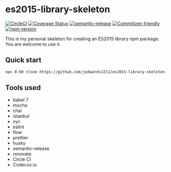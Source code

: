 # es2015-library-skeleton

[![CircleCI](https://circleci.com/gh/jedwards1211/es2015-library-skeleton.svg?style=svg)](https://circleci.com/gh/jedwards1211/es2015-library-skeleton)
[![Coverage Status](https://codecov.io/gh/jedwards1211/es2015-library-skeleton/branch/master/graph/badge.svg)](https://codecov.io/gh/jedwards1211/es2015-library-skeleton)
[![semantic-release](https://img.shields.io/badge/%20%20%F0%9F%93%A6%F0%9F%9A%80-semantic--release-e10079.svg)](https://github.com/semantic-release/semantic-release)
[![Commitizen friendly](https://img.shields.io/badge/commitizen-friendly-brightgreen.svg)](http://commitizen.github.io/cz-cli/)
[![npm version](https://badge.fury.io/js/es2015-library-skeleton.svg)](https://badge.fury.io/js/es2015-library-skeleton)

This is my personal skeleton for creating an ES2015 library npm package. You are welcome to use it.

## Quick start

```sh
npx 0-60 clone https://github.com/jedwards1211/es2015-library-skeleton.git
```

## Tools used

- babel 7
- mocha
- chai
- istanbul
- nyc
- eslint
- flow
- prettier
- husky
- semantic-release
- renovate
- Circle CI
- Codecov.io

